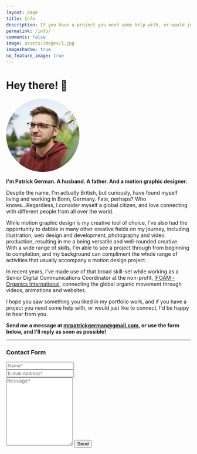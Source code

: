 ```yaml
---
layout: page
title: Info
description: If you have a project you need some help with, or would just like to connect, I'd be happy to hear from you.
permalink: /info/
comments: false
image: assets/images/1.jpg
imageshadow: true
no_feature_image: true
---
```



<h1>Hey there! 👋</h1>
<div class="row d-flex align-items-center mb-0">
  <div class="col-md-3">
    <img style="border-radius: 50%; width:200px; max-width: 100%; text-align:center;" src="/assets/images/about/pg_profile.jpg" />
  </div>
  <div class="col-md-9">
    <p>
    <strong>I'm Patrick German. A husband. A father. And a motion graphic designer.</strong>
    </p>
    <p>
      Despite the name, I'm actually British, but curiously, have found myself living and working in Bonn, Germany. Fate, perhaps? Who knows...Regardless, I consider myself a global citizen, and love connecting with different people from all over the world.
    </p>
  </div>
</div>
<p class="mt-0">
While motion graphic design is my creative tool of choice, I've also had the opportunity to dabble in many other creative fields on my journey, including illustration, web design and development, photography and video production, resulting in me a being versatile and well-rounded creative. With a wide range of skills, I'm able to see a project through from beginning to completion, and my background can compliment the whole range of activities that usually accompany a motion design project.
</p>

In recent years, I've made use of that broad skill-set while working as a Senior Digital Communications Coordinator at the non-profit, <a href="https://ifoam.bio" target="_blank">IFOAM - Organics International</a>, connecting the global organic movement through videos, animations and websites.

I hope you saw something you liked in my portfolio work, and if you have a project you need some help with, or would just like to connect, I'd be happy to hear from you.

**Send me a message at [mrpatrickgerman@gmail.com](mailto:mrpatrickgerman@gmail.com), or use the form below, and I'll reply as soon as possible!**

<hr>

<h3>Contact Form</h3>

<form action="https://formspree.io/f/xqkggpwa" method="POST">    
<div class="form-group row">
<div class="col-md-6">
<input class="form-control" type="text" name="name" placeholder="Name*" required>
</div>
<div class="col-md-6">
<input class="form-control" type="email" name="_replyto" placeholder="E-mail Address*" required>
</div>
</div>
<textarea rows="12" class="form-control mb-3" name="message" placeholder="Message*" required></textarea>    
<input class="btn btn-dark" type="submit" value="Send">
</form>
